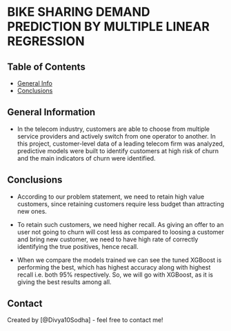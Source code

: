 # BIKE SHARING DEMAND PREDICTION BY MULTIPLE LINEAR REGRESSION


## Table of Contents
* [General Info](#general-information)
* [Conclusions](#conclusions)


## General Information
- In the telecom industry, customers are able to choose from multiple service providers and actively switch from one operator to another. In this project, customer-level data of a leading telecom firm was analyzed, predictive models were built to identify customers at high risk of churn and the main indicators of churn were identified.


## Conclusions
- According to our problem statement, we need to retain high value customers, since retaining customers require less budget than attracting new ones.

- To retain such customers, we need higher recall. As giving an offer to an user not going to churn will cost less as compared to loosing a customer and bring new customer, we need to have high rate of correctly identifying the true positives, hence recall.

- When we compare the models trained we can see the tuned XGBoost is performing the best, which has highest accuracy along with highest recall i.e. both 95% respectively. So, we will go with XGBoost, as it is giving the best results among all.


## Contact
Created by [@Divya10Sodha] - feel free to contact me!
